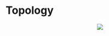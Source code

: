 # Topology

<p align="center">
  <img src="https://www.lucidchart.com/publicSegments/view/1c03615c-1b89-45f1-84f8-0f2ffa52161c/image.png">
</p>



